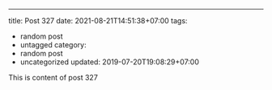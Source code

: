 ---
title: Post 327
date: 2021-08-21T14:51:38+07:00
tags:
  - random post
  - untagged
category:
  - random post
  - uncategorized
updated: 2019-07-20T19:08:29+07:00

This is content of post 327
